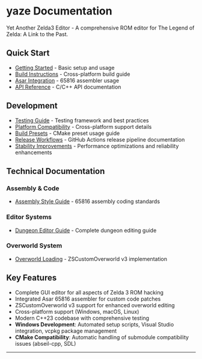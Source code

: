 # yaze Documentation

Yet Another Zelda3 Editor - A comprehensive ROM editor for The Legend of Zelda: A Link to the Past.

## Quick Start

- [Getting Started](01-getting-started.md) - Basic setup and usage
- [Build Instructions](02-build-instructions.md) - Cross-platform build guide
- [Asar Integration](03-asar-integration.md) - 65816 assembler usage
- [API Reference](04-api-reference.md) - C/C++ API documentation

## Development

- [Testing Guide](A1-testing-guide.md) - Testing framework and best practices
- [Platform Compatibility](B2-platform-compatibility.md) - Cross-platform support details
- [Build Presets](B3-build-presets.md) - CMake preset usage guide
- [Release Workflows](B4-release-workflows.md) - GitHub Actions release pipeline documentation
- [Stability Improvements](B5-stability-improvements.md) - Performance optimizations and reliability enhancements

## Technical Documentation

### Assembly & Code
- [Assembly Style Guide](E1-asm-style-guide.md) - 65816 assembly coding standards

### Editor Systems
- [Dungeon Editor Guide](dungeon_editor_master_guide.md) - Complete dungeon editing guide

### Overworld System
- [Overworld Loading](F1-overworld-loading.md) - ZSCustomOverworld v3 implementation

## Key Features

- Complete GUI editor for all aspects of Zelda 3 ROM hacking
- Integrated Asar 65816 assembler for custom code patches
- ZSCustomOverworld v3 support for enhanced overworld editing
- Cross-platform support (Windows, macOS, Linux)
- Modern C++23 codebase with comprehensive testing
- **Windows Development**: Automated setup scripts, Visual Studio integration, vcpkg package management
- **CMake Compatibility**: Automatic handling of submodule compatibility issues (abseil-cpp, SDL)

---
